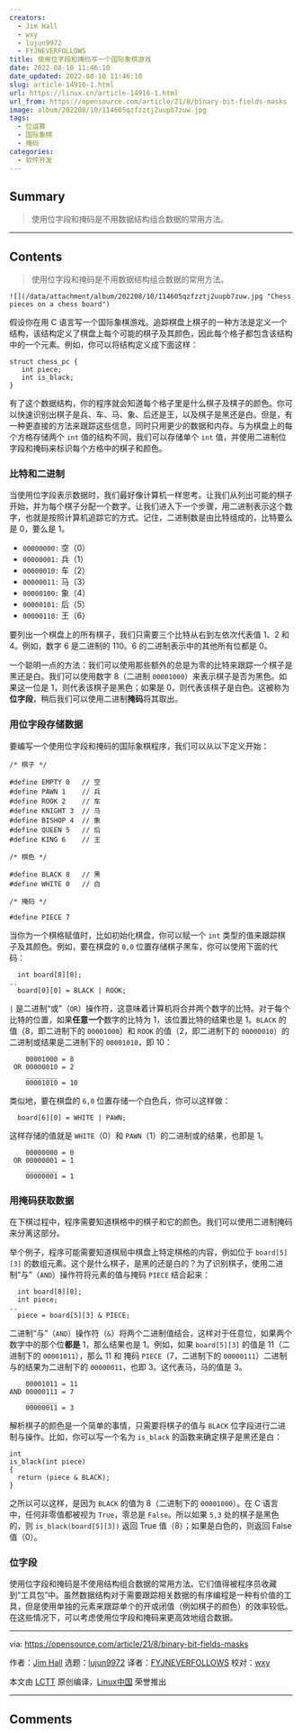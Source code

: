 ```yaml
---
creators:
  - Jim Hall
  - wxy
  - lujun9972
  - FYJNEVERFOLLOWS
title: 使用位字段和掩码写一个国际象棋游戏
date: 2022-08-10 11:46:10
date_updated: 2022-08-10 11:46:10
slug: article-14916-1.html
url: https://linux.cn/article-14916-1.html
url_from: https://opensource.com/article/21/8/binary-bit-fields-masks
image: album/202208/10/114605qzfzztj2uupb7zuw.jpg
tags:
  - 位运算
  - 国际象棋
  - 掩码
categories:
  - 软件开发
---
```


## Summary

> 使用位字段和掩码是不用数据结构组合数据的常用方法。

***

<!-- more -->

## Contents

> 
> 使用位字段和掩码是不用数据结构组合数据的常用方法。
> 
> 
> 

`![](/data/attachment/album/202208/10/114605qzfzztj2uupb7zuw.jpg "Chess pieces on a chess board")`

假设你在用 C 语言写一个国际象棋游戏。追踪棋盘上棋子的一种方法是定义一个结构，该结构定义了棋盘上每个可能的棋子及其颜色，因此每个格子都包含该结构中的一个元素。例如，你可以将结构定义成下面这样：

```shell
struct chess_pc {
   int piece;
   int is_black;
}
```

有了这个数据结构，你的程序就会知道每个格子里是什么棋子及棋子的颜色。你可以快速识别出棋子是兵、车、马、象、后还是王，以及棋子是黑还是白。但是，有一种更直接的方法来跟踪这些信息，同时只用更少的数据和内存。与为棋盘上的每个方格存储两个 `int` 值的结构不同，我们可以存储单个 `int` 值，并使用二进制位字段和掩码来标识每个方格中的棋子和颜色。

### 比特和二进制

当使用位字段表示数据时，我们最好像计算机一样思考。让我们从列出可能的棋子开始，并为每个棋子分配一个数字。让我们进入下一个步骤，用二进制表示这个数字，也就是按照计算机追踪它的方式。记住，二进制数是由比特组成的，比特要么是 0，要么是 1。

* `00000000:` 空（0）
* `00000001:` 兵（1）
* `00000010:` 车（2）
* `00000011:` 马（3）
* `00000100:` 象（4）
* `00000101:` 后（5）
* `00000110:` 王（6）

要列出一个棋盘上的所有棋子，我们只需要三个比特从右到左依次代表值 1、2 和 4。例如，数字 6 是二进制的 110。6 的二进制表示中的其他所有位都是 0。

一个聪明一点的方法：我们可以使用那些额外的总是为零的比特来跟踪一个棋子是黑还是白。我们可以使用数字 8（二进制 `00001000`）来表示棋子是否为黑色。如果这一位是 1，则代表该棋子是黑色；如果是 0，则代表该棋子是白色。这被称为**位字段**，稍后我们可以使用二进制**掩码**将其取出。

### 用位字段存储数据

要编写一个使用位字段和掩码的国际象棋程序，我们可以从以下定义开始：

```shell
/* 棋子 */

#define EMPTY 0   // 空
#define PAWN 1    // 兵
#define ROOK 2    // 车
#define KNIGHT 3  // 马
#define BISHOP 4  // 象
#define QUEEN 5   // 后
#define KING 6    // 王

/* 棋色 */

#define BLACK 8   // 黑
#define WHITE 0   // 白

/* 掩码 */

#define PIECE 7
```

当你为一个棋格赋值时，比如初始化棋盘，你可以赋一个 `int` 类型的值来跟踪棋子及其颜色。例如，要在棋盘的 `0,0` 位置存储棋子黑车，你可以使用下面的代码：

```shell
  int board[8][8];
..
  board[0][0] = BLACK | ROOK;
```

`|` 是二进制“或”（`OR`）操作符，这意味着计算机将合并两个数字的比特。对于每个比特的位置，如果**任意一个**数字的比特为 1，该位置比特的结果也是 1。`BLACK` 的值（8，即二进制下的 `00001000`）和 `ROOK` 的值（2，即二进制下的 `00000010`）的二进制或结果是二进制下的 `00001010`，即 10：

```shell
    00001000 = 8
 OR 00000010 = 2
    ________
    00001010 = 10
```

类似地，要在棋盘的 `6,0` 位置存储一个白色兵，你可以这样做：

```shell
  board[6][0] = WHITE | PAWN;
```

这样存储的值就是 `WHITE`（0）和 `PAWN`（1）的二进制或的结果，也即是 1。

```shell
    00000000 = 0
 OR 00000001 = 1
    ________
    00000001 = 1
```

### 用掩码获取数据

在下棋过程中，程序需要知道棋格中的棋子和它的颜色。我们可以使用二进制掩码来分离这部分。

举个例子，程序可能需要知道棋局中棋盘上特定棋格的内容，例如位于 `board[5][3]` 的数组元素。这个是什么棋子，是黑的还是白的？为了识别棋子，使用二进制“与”（`AND`）操作符将元素的值与掩码 `PIECE` 结合起来：

```shell
  int board[8][8];
  int piece;
..
  piece = board[5][3] & PIECE;
```

二进制“与”（`AND`）操作符（`&`）将两个二进制值结合，这样对于任意位，如果两个数字中的那个位**都是** 1，那么结果也是 1。例如，如果 `board[5][3]` 的值是 11（二进制下的 `00001011`），那么 11 和 掩码 `PIECE`（7，二进制下的 `00000111`）二进制与的结果为二进制下的 `00000011`，也即 3。这代表马，马的值是 3。

```shell
    00001011 = 11
AND 00000111 = 7
    ________
    00000011 = 3
```

解析棋子的颜色是一个简单的事情，只需要将棋子的值与 `BLACK` 位字段进行二进制与操作。比如，你可以写一个名为 `is_black` 的函数来确定棋子是黑还是白：

```shell
int
is_black(int piece)
{
  return (piece & BLACK);
}
```

之所以可以这样，是因为 `BLACK` 的值为 8（二进制下的 `00001000`）。在 C 语言中，任何非零值都被视为 `True`，零总是 `False`。所以如果 `5,3` 处的棋子是黑色的，则 `is_black(board[5][3])` 返回 True 值（8）；如果是白色的，则返回 False 值（0）。

### 位字段

使用位字段和掩码是不使用结构组合数据的常用方法。它们值得被程序员收藏到“工具包”中。虽然数据结构对于需要跟踪相关数据的有序编程是一种有价值的工具，但是使用单独的元素来跟踪单个的开或闭值（例如棋子的颜色）的效率较低。在这些情况下，可以考虑使用位字段和掩码来更高效地组合数据。

---

via: <https://opensource.com/article/21/8/binary-bit-fields-masks>

作者：[Jim Hall](https://opensource.com/users/jim-hall) 选题：[lujun9972](https://github.com/lujun9972) 译者：[FYJNEVERFOLLOWS](https://github.com/FYJNEVERFOLLOWS) 校对：[wxy](https://github.com/wxy)

本文由 [LCTT](https://github.com/LCTT/TranslateProject) 原创编译，[Linux中国](https://linux.cn/) 荣誉推出

***

## Comments
